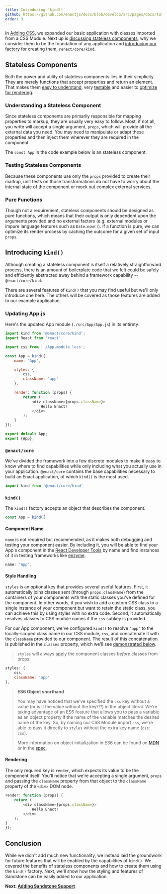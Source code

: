 ```yaml
---
title: Introducing `kind()`
github: https://github.com/enactjs/docs/blob/develop/src/pages/docs/tutorials/tutorial-hello-enact/kind/index.md
order: 3
---
```


In [Adding CSS](../adding-css/), we expanded our basic application with classes imported from a CSS Module.  Next up is [discussing stateless components](#stateless-components), why we consider them to be the foundation of any application and [introducing our factory](#introducing-code-classlanguage-textkindcode) for creating them, `@enact/core/kind`.

## Stateless Components

Both the power and utility of stateless components lies in their simplicity. They are merely functions that accept properties and return an element. That makes them [easy to understand](#understanding-a-stateless-component), very [testable](#testing-stateless-components) and easier to [optimize for rendering](#pure-functions).

### Understanding a Stateless Component

Since stateless components are primarily responsible for mapping properties to markup, they are usually very easy to follow. Most, if not all, you write will accept a single argument, `props`, which will provide all the external data you need. You may need to manipulate or adapt these properties and then inject them wherever they are required in the component.

The `const App` in the code example below is an stateless component.

### Testing Stateless Components

Because these components use only the `props` provided to create their markup, unit tests on those transformations do not have to worry about the internal state of the component or mock out complex external services.

### Pure Functions

Though not a requirement, stateless components should be designed as pure functions, which means that their output is only dependent upon the arguments provided and no external factors (e.g. external modules or impure language features such as `Date.now()`). If a function is pure, we can optimize its render process by caching the outcome for a given set of input `props`.

## Introducing `kind()`

Although creating a stateless component is itself a relatively straightforward process, there is an amount of boilerplate code that we felt could be safely and efficiently abstracted away behind a framework capability -- `@enact/core/kind`.

There are several features of `kind()` that you may find useful but we'll only introduce one here. The others will be covered as those features are added to our example application.

### Updating App.js

Here's the updated App module (`./src/App/App.js`) in its entirety:
```js
import kind from '@enact/core/kind';
import React from 'react';

import css from './App.module.less';

const App = kind({
	name: 'App',

	styles: {
		css,
		className: 'app'
	},

	render: function (props) {
		return (
			<div className={props.className}>
				Hello Enact!
			</div>
		);
	}
});

export default App;
export {App};
```

### `@enact/core`

We've divided the framework into a few discrete modules to make it easy to know where to find capabilities while only including what you actually use in your application. `@enact/core` contains the base capabilities necessary to build an Enact application, of which `kind()` is the most used.
```js
import kind from '@enact/core/kind'
```

### `kind()`

The `kind()` factory accepts an object that describes the component. 
```js
const App = kind({
```

#### Component Name

`name` is not required but recommended, as it makes both debugging and testing your component easier. By including it, you will be able to find your App's component in the [React Developer Tools](https://reactjs.org/blog/2015/09/02/new-react-developer-tools.html) by name and find instances of it in testing frameworks like [enzyme](https://github.com/enzymejs/enzyme).
```js
name: 'App',
```

#### Style Handling

`styles` is an optional key that provides several useful features. First, it automatically joins classes sent (through `props.className`) from the containers of your components with the static classes you've defined for the component. In other words, if you wish to add a custom CSS class to a single instance of your component but want to retain the static class, you can achieve this by using styles with no extra code. Second, it automatically resolves classes to CSS module names if the `css` subkey is provided.

For our App component, we've configured `kind()` to resolve `'app'` to the locally-scoped class name in our CSS module, `css`, and concatenate it with the `className` provided to our component. The result of this concatenation is published in the `classes` property, which we'll see [demonstrated below](#rendering).

> `styles` will always apply the component classes *before* classes from props.
```js
styles: {
	css,
	className: 'app'
},
```
> **ES6 Object shorthand**
>
> You may have noticed that we've specified the `css` key without a value (or is it the value
> without the key?!?) in the object literal. We're taking advantage of an ES6 feature that allows
> you to pass a variable as an object property if the name of the variable matches the desired
> name of the key. So, by naming our CSS Module import `css`, we're able to pass it directly to
> `styles` without the extra key name (`css: css`).
>
> More information on object initialization in ES6 can be found on [MDN](https://developer.mozilla.org/en-US/docs/Web/JavaScript/Reference/Operators/Object_initializer#New_notations_in_ECMAScript_2015)
> or in the [spec](https://262.ecma-international.org/6.0/#sec-object-initializer).

#### Rendering

The only required key is `render`, which expects its value to be the component itself. You'll notice that we're accepting a single argument, `props` and passing the `className` property from that object to the `className` property of the `<div>` DOM node.
```js
render: function (props) {
	return (
		<div className={props.className}>
			Hello Enact!
		</div>
	);
}
});
```
## Conclusion

While we didn't add much new functionality, we instead laid the groundwork for future features that will be enabled by the capabilities of `kind()`. We covered the benefits of stateless components and how to create them using the `kind()` factory. Next, we'll show how the styling and features of Sandstone can be easily added to our application.

**Next: [Adding Sandstone Support](../adding-sandstone-support/)**
